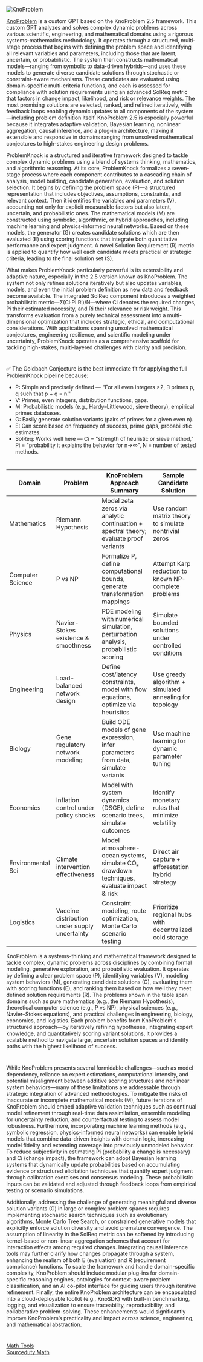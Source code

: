 ![KnoProblem](https://github.com/user-attachments/assets/92eff836-20c5-42fa-9e11-e540e9720cf7)

[KnoProblem](https://chatgpt.com/g/g-6849f3d35ed481919b985d6a644db32e-knoproblem) is a custom GPT based on the KnoProblem 2.5 framework. This custom GPT analyzes and solves complex dynamic problems across various scientific, engineering, and mathematical domains using a rigorous systems-mathematics methodology. It operates through a structured, multi-stage process that begins with defining the problem space and identifying all relevant variables and parameters, including those that are latent, uncertain, or probabilistic. The system then constructs mathematical models—ranging from symbolic to data-driven hybrids—and uses these models to generate diverse candidate solutions through stochastic or constraint-aware mechanisms. These candidates are evaluated using domain-specific multi-criteria functions, and each is assessed for compliance with solution requirements using an advanced SolReq metric that factors in change impact, likelihood, and risk or relevance weights. The most promising solutions are selected, ranked, and refined iteratively, with feedback loops enabling dynamic updates to all components of the system—including problem definition itself. KnoProblem 2.5 is especially powerful because it integrates adaptive validation, Bayesian learning, nonlinear aggregation, causal inference, and a plug-in architecture, making it extensible and responsive in domains ranging from unsolved mathematical conjectures to high-stakes engineering design problems.

ProblemKnock is a structured and iterative framework designed to tackle complex dynamic problems using a blend of systems thinking, mathematics, and algorithmic reasoning. At its core, ProblemKnock formalizes a seven-stage process where each component contributes to a cascading chain of analysis, model building, candidate generation, evaluation, and solution selection. It begins by defining the problem space (P)—a structured representation that includes objectives, assumptions, constraints, and relevant context. Then it identifies the variables and parameters (V), accounting not only for explicit measurable factors but also latent, uncertain, and probabilistic ones. The mathematical models (M) are constructed using symbolic, algorithmic, or hybrid approaches, including machine learning and physics-informed neural networks. Based on these models, the generator (G) creates candidate solutions which are then evaluated (E) using scoring functions that integrate both quantitative performance and expert judgment. A novel Solution Requirement (R) metric is applied to quantify how well each candidate meets practical or strategic criteria, leading to the final solution set (S).

What makes ProblemKnock particularly powerful is its extensibility and adaptive nature, especially in the 2.5 version known as KnoProblem. The system not only refines solutions iteratively but also updates variables, models, and even the initial problem definition as new data and feedback become available. The integrated SolReq component introduces a weighted probabilistic metric—Σ(Ci·Pi·Ri)/N—where Ci denotes the required changes, Pi their estimated necessity, and Ri their relevance or risk weight. This transforms evaluation from a purely technical assessment into a multi-dimensional optimization that includes strategic, ethical, and computational considerations. With applications spanning unsolved mathematical conjectures, engineering resilience, and scientific modeling under uncertainty, ProblemKnock operates as a comprehensive scaffold for tackling high-stakes, multi-layered challenges with clarity and precision.

#

✅ The Goldbach Conjecture is the best immediate fit for applying the full ProblemKnock pipeline because:

- P: Simple and precisely defined — "For all even integers >2, ∃ primes p, q such that p + q = n."
- V: Primes, even integers, distribution functions, gaps.
- M: Probabilistic models (e.g., Hardy–Littlewood, sieve theory), empirical primes databases.
- G: Easily generate solution variants (pairs of primes for a given even n).
- E: Can score based on frequency of success, prime gaps, probabilistic estimates.
- SolReq: Works well here — Ci = "strength of heuristic or sieve method," Pi = "probability it explains the behavior for n→∞", N = number of tested methods.

#

| Domain            | Problem                                      | KnoProblem Approach Summary                                                                 | Sample Candidate Solution                                  |
|-------------------|----------------------------------------------|----------------------------------------------------------------------------------------------|------------------------------------------------------------|
| Mathematics       | Riemann Hypothesis                           | Model zeta zeros via analytic continuation + spectral theory; evaluate proof variants       | Use random matrix theory to simulate nontrivial zeros      |
| Computer Science  | P vs NP                                      | Formalize P, define computational bounds, generate transformation mappings                   | Attempt Karp reduction to known NP-complete problems        |
| Physics           | Navier-Stokes existence & smoothness         | PDE modeling with numerical simulation, perturbation analysis, probabilistic scoring         | Simulate bounded solutions under controlled conditions      |
| Engineering       | Load-balanced network design                 | Define cost/latency constraints, model with flow equations, optimize via heuristics          | Use greedy algorithm + simulated annealing for topology    |
| Biology           | Gene regulatory network modeling             | Build ODE models of gene expression, infer parameters from data, simulate variants           | Use machine learning for dynamic parameter tuning          |
| Economics         | Inflation control under policy shocks        | Model with system dynamics (DSGE), define scenario trees, simulate outcomes                  | Identify monetary rules that minimize volatility            |
| Environmental Sci | Climate intervention effectiveness           | Model atmosphere-ocean systems, simulate CO₂ drawdown techniques, evaluate impact & risk     | Direct air capture + afforestation hybrid strategy          |
| Logistics         | Vaccine distribution under supply uncertainty| Constraint modeling, route optimization, Monte Carlo scenario testing                        | Prioritize regional hubs with decentralized cold storage    |

KnoProblem is a systems-thinking and mathematical framework designed to tackle complex, dynamic problems across disciplines by combining formal modeling, generative exploration, and probabilistic evaluation. It operates by defining a clear problem space (P), identifying variables (V), modeling system behaviors (M), generating candidate solutions (G), evaluating them with scoring functions (E), and ranking them based on how well they meet defined solution requirements (R). The problems shown in the table span domains such as pure mathematics (e.g., the Riemann Hypothesis), theoretical computer science (e.g., P vs NP), physical sciences (e.g., Navier–Stokes equations), and practical challenges in engineering, biology, economics, and logistics. Each problem benefits from KnoProblem's structured approach—by iteratively refining hypotheses, integrating expert knowledge, and quantitatively scoring variant solutions, it provides a scalable method to navigate large, uncertain solution spaces and identify paths with the highest likelihood of success.

#

While KnoProblem presents several formidable challenges—such as model dependency, reliance on expert estimations, computational intensity, and potential misalignment between additive scoring structures and nonlinear system behaviors—many of these limitations are addressable through strategic integration of advanced methodologies. To mitigate the risks of inaccurate or incomplete mathematical models (M), future iterations of KnoProblem should embed adaptive validation techniques such as continual model refinement through real-time data assimilation, ensemble modeling for uncertainty reduction, and counterfactual testing to assess model robustness. Furthermore, incorporating machine learning methods (e.g., symbolic regression, physics-informed neural networks) can enable hybrid models that combine data-driven insights with domain logic, increasing model fidelity and extending coverage into previously unmodeled behavior. To reduce subjectivity in estimating Pi (probability a change is necessary) and Ci (change impact), the framework can adopt Bayesian learning systems that dynamically update probabilities based on accumulating evidence or structured elicitation techniques that quantify expert judgment through calibration exercises and consensus modeling. These probabilistic inputs can be validated and adjusted through feedback loops from empirical testing or scenario simulations.

Additionally, addressing the challenge of generating meaningful and diverse solution variants (G) in large or complex problem spaces requires implementing stochastic search techniques such as evolutionary algorithms, Monte Carlo Tree Search, or constrained generative models that explicitly enforce solution diversity and avoid premature convergence. The assumption of linearity in the SolReq metric can be softened by introducing kernel-based or non-linear aggregation schemes that account for interaction effects among required changes. Integrating causal inference tools may further clarify how changes propagate through a system, enhancing the realism of both E (evaluation) and R (requirement compliance) functions. To scale the framework and handle domain-specific complexity, KnoProblem should include modular plug-ins for domain-specific reasoning engines, ontologies for context-aware problem classification, and an AI co-pilot interface for guiding users through iterative refinement. Finally, the entire KnoProblem architecture can be encapsulated into a cloud-deployable toolkit (e.g., KnoSDK) with built-in benchmarking, logging, and visualization to ensure traceability, reproducibility, and collaborative problem-solving. These enhancements would significantly improve KnoProblem’s practicality and impact across science, engineering, and mathematical abstraction.

#

[Math Tools](https://github.com/sourceduty/Math_Tools)
<br>
[Sourceduty Math](https://chatgpt.com/g/g-67cc981656b8819196c22b67c9fbbb8c-sourceduty-math)
